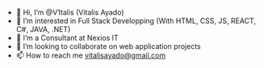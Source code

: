 - 👋 Hi, I’m @V1talis (Vitalis Ayado)
- 👀 I’m interested in Full Stack Developping (With HTML, CSS, JS, REACT, C#, JAVA, .NET)
- 💼 I’m a Consultant at Nexios IT
- 💞️ I’m looking to collaborate on web application projects
- 📫 How to reach me vitalisayado@gmail.com

<!---
V1talis/V1talis is a ✨ special ✨ repository because its `README.md` (this file) appears on your GitHub profile.
You can click the Preview link to take a look at your changes.
--->
